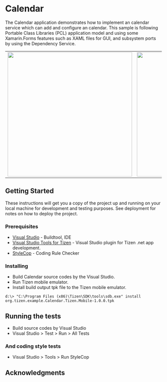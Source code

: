 # Calendar

The Calendar application demonstrates how to implement an calendar service which can add and configure an calendar.
This sample is following Portable Class Libraries (PCL) application model and using some Xamarin.Forms features such as XAML files for GUI, and subsystem ports by using the Dependency Service.

<table>
<tr>
<td><center><img src='cal1.png' height=400></center></td>
<td><center><img src='cal2.png' height=400></center></td>
</tr>
</table>

## Getting Started

These instructions will get you a copy of the project up and running on your local machine for development and testing purposes. See deployment for notes on how to deploy the project.

### Prerequisites

* [Visual Studio](https://www.visualstudio.com/) - Buildtool, IDE
* [Visual Studio Tools for Tizen](https://developer.tizen.org/development/tizen-.net-preview/visual-studio-tools-tizen) - Visual Studio plugin for Tizen .net app development.
* [StyleCop](https://github.com/StyleCop/StyleCop) - Coding Rule Checker

### Installing

* Build Calendar source codes by the Visual Studio.
* Run Tizen mobile emulator.
* Install build output tpk file to the Tizen mobile emulator.

```
d:\> "C:\Program Files (x86)\Tizen\SDK\tools\sdb.exe" install org.tizen.example.Calendar.Tizen.Mobile-1.0.0.tpk
```

## Running the tests

* Build source codes by Visual Studio
* Visual Studio > Test > Run > All Tests

### And coding style tests

* Visual Studio > Tools > Run StyleCop

## Acknowledgments
